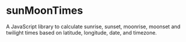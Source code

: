 # sunMoonTimes
A JavaScript library to calculate sunrise, sunset, moonrise, moonset and twilight times based on latitude, longitude, date, and timezone.
